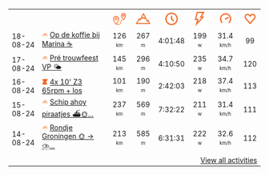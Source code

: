 <table>
    <tr>
        <th></th>
        <th></th>
        <th align="center"><img src="https://raw.githubusercontent.com/robiningelbrecht/strava-activities/master/public/distance.svg" width="30" alt="distance" title="distance"/></th>
        <th align="center"><img src="https://raw.githubusercontent.com/robiningelbrecht/strava-activities/master/public/elevation.svg" width="30" alt="elevation" title="elevation"/></th>
        <th align="center"><img src="https://raw.githubusercontent.com/robiningelbrecht/strava-activities/master/public/time.svg" width="30" alt="time" title="time"/></th>
        <th align="center"><img src="https://raw.githubusercontent.com/robiningelbrecht/strava-activities/master/public/average-watt.svg" width="30" alt="average watts" title="average watts"/></th>
        <th align="center"><img src="https://raw.githubusercontent.com/robiningelbrecht/strava-activities/master/public/average-speed.svg" width="30" alt="average speed" title="average speed"/></th>
        <th align="center"><img src="https://raw.githubusercontent.com/robiningelbrecht/strava-activities/master/public/heart-rate.svg" width="30" alt="average heart rate" title="average heart rate"/></th>
    </tr>
            <tr>
            <td>18-08-24</td>
            <td>
                <img src="https://raw.githubusercontent.com/robiningelbrecht/strava-activities/master/public/activity-ride.svg" width="12" alt="Op de koffie bij Marina ☕" title="Op de koffie bij Marina ☕"/>
<a href="https://www.strava.com/activities/12177856656" title="Kcal: 3240 | Gear: None ">Op de koffie bij Marina ☕</a>
            </td>
            <td align="center">126 <sup><sub>km</sub></sup></td>
            <td align="center">267 <sup><sub>m</sub></sup></td>
            <td align="center">4:01:48</td>
            <td align="center">199 <sup><sub>w</sub></sup></td>
            <td align="center">31.4 <sup><sub>km/h</sub></sup></td>
            <td align="center">99</td>
        </tr>
            <tr>
            <td>17-08-24</td>
            <td>
                <img src="https://raw.githubusercontent.com/robiningelbrecht/strava-activities/master/public/activity-ride.svg" width="12" alt="Pré trouwfeest VP 🌤️" title="Pré trouwfeest VP 🌤️"/>
<a href="https://www.strava.com/activities/12169191725" title="Kcal: 3912 | Gear: None ">Pré trouwfeest VP 🌤️</a>
            </td>
            <td align="center">145 <sup><sub>km</sub></sup></td>
            <td align="center">296 <sup><sub>m</sub></sup></td>
            <td align="center">4:10:50</td>
            <td align="center">235 <sup><sub>w</sub></sup></td>
            <td align="center">34.7 <sup><sub>km/h</sub></sup></td>
            <td align="center">120</td>
        </tr>
            <tr>
            <td>16-08-24</td>
            <td>
                                <img src="https://raw.githubusercontent.com/robiningelbrecht/strava-activities/master/public/activity-virtual-ride-zwift.svg" width="12" alt="4x 10&#039; Z3 65rpm + los" title="4x 10&#039; Z3 65rpm + los"/>
<a href="https://www.strava.com/activities/12164989330" title="Kcal: 2018 | Gear: None ">4x 10&#039; Z3 65rpm + los</a>
            </td>
            <td align="center">101 <sup><sub>km</sub></sup></td>
            <td align="center">190 <sup><sub>m</sub></sup></td>
            <td align="center">2:42:03</td>
            <td align="center">218 <sup><sub>w</sub></sup></td>
            <td align="center">37.4 <sup><sub>km/h</sub></sup></td>
            <td align="center">113</td>
        </tr>
            <tr>
            <td>15-08-24</td>
            <td>
                <img src="https://raw.githubusercontent.com/robiningelbrecht/strava-activities/master/public/activity-ride.svg" width="12" alt="Schip ahoy piraatjes ⛴️🌞" title="Schip ahoy piraatjes ⛴️🌞"/>
<a href="https://www.strava.com/activities/12155682059" title="Kcal: 6408 | Gear: None ">Schip ahoy piraatjes ⛴️🌞...</a>
            </td>
            <td align="center">237 <sup><sub>km</sub></sup></td>
            <td align="center">569 <sup><sub>m</sub></sup></td>
            <td align="center">7:32:22</td>
            <td align="center">211 <sup><sub>w</sub></sup></td>
            <td align="center">31.4 <sup><sub>km/h</sub></sup></td>
            <td align="center">111</td>
        </tr>
            <tr>
            <td>14-08-24</td>
            <td>
                <img src="https://raw.githubusercontent.com/robiningelbrecht/strava-activities/master/public/activity-ride.svg" width="12" alt="Rondje Groningen 🌞 -&gt; ⛈️" title="Rondje Groningen 🌞 -&gt; ⛈️"/>
<a href="https://www.strava.com/activities/12146276782" title="Kcal: 5791 | Gear: None ">Rondje Groningen 🌞 -&gt; ⛈️...</a>
            </td>
            <td align="center">213 <sup><sub>km</sub></sup></td>
            <td align="center">585 <sup><sub>m</sub></sup></td>
            <td align="center">6:31:31</td>
            <td align="center">222 <sup><sub>w</sub></sup></td>
            <td align="center">32.6 <sup><sub>km/h</sub></sup></td>
            <td align="center">112</td>
        </tr>
                <tr>
            <td colspan="8" align="right"><a href="https://github.com/robiningelbrecht/strava-activities#activities">View all activities</a></td>
        </tr>
    </table>
